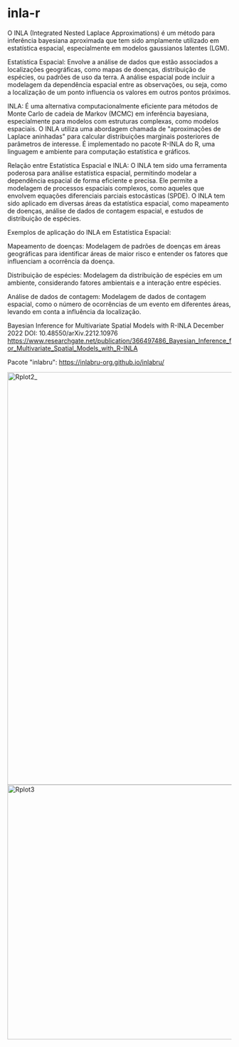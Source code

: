 # inla-r
O INLA (Integrated Nested Laplace Approximations) é um método para inferência bayesiana aproximada que tem sido amplamente utilizado em estatística espacial, especialmente em modelos gaussianos latentes (LGM).

Estatística Espacial:
Envolve a análise de dados que estão associados a localizações geográficas, como mapas de doenças, distribuição de espécies, ou padrões de uso da terra. 
A análise espacial pode incluir a modelagem da dependência espacial entre as observações, ou seja, como a localização de um ponto influencia os valores em outros pontos próximos. 

INLA:
É uma alternativa computacionalmente eficiente para métodos de Monte Carlo de cadeia de Markov (MCMC) em inferência bayesiana, especialmente para modelos com estruturas complexas, como modelos espaciais.
O INLA utiliza uma abordagem chamada de "aproximações de Laplace aninhadas" para calcular distribuições marginais posteriores de parâmetros de interesse.
É implementado no pacote R-INLA do R, uma linguagem e ambiente para computação estatística e gráficos. 

Relação entre Estatística Espacial e INLA:
O INLA tem sido uma ferramenta poderosa para análise estatística espacial, permitindo modelar a dependência espacial de forma eficiente e precisa. 
Ele permite a modelagem de processos espaciais complexos, como aqueles que envolvem equações diferenciais parciais estocásticas (SPDE). 
O INLA tem sido aplicado em diversas áreas da estatística espacial, como mapeamento de doenças, análise de dados de contagem espacial, e estudos de distribuição de espécies. 

Exemplos de aplicação do INLA em Estatística Espacial:

Mapeamento de doenças:
Modelagem de padrões de doenças em áreas geográficas para identificar áreas de maior risco e entender os fatores que influenciam a ocorrência da doença. 

Distribuição de espécies:
Modelagem da distribuição de espécies em um ambiente, considerando fatores ambientais e a interação entre espécies. 

Análise de dados de contagem:
Modelagem de dados de contagem espacial, como o número de ocorrências de um evento em diferentes áreas, levando em conta a influência da localização. 

Bayesian Inference for Multivariate Spatial Models with R-INLA
December 2022
DOI: 10.48550/arXiv.2212.10976
https://www.researchgate.net/publication/366497486_Bayesian_Inference_for_Multivariate_Spatial_Models_with_R-INLA

Pacote "inlabru": https://inlabru-org.github.io/inlabru/

<img width="1200" height="925" alt="Rplot2_" src="https://github.com/user-attachments/assets/f77ed1a5-5575-494d-9163-9a6505093149" />

<img width="1026" height="571" alt="Rplot3" src="https://github.com/user-attachments/assets/90e83848-f907-4201-ac3b-9b27f27f19c7" />
